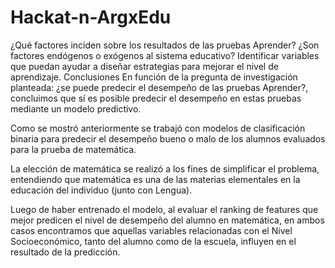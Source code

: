 # Hackat-n-ArgxEdu
¿Qué factores inciden sobre los resultados de las pruebas Aprender? ¿Son factores endógenos o exógenos al sistema educativo? Identificar variables que puedan ayudar a diseñar estrategias para mejorar el nivel de aprendizaje.
Conclusiones
En función de la pregunta de investigación planteada: ¿se puede predecir el desempeño de las pruebas Aprender?, concluimos que sí es posible predecir el desempeño en estas pruebas mediante un modelo predictivo.

Como se mostró anteriormente se trabajó con modelos de clasificación binaria para predecir el desempeño bueno o malo de los alumnos evaluados para la prueba de matemática.

La elección de matemática se realizó a los fines de simplificar el problema, entendiendo que matemática es una de las materias elementales en la educación del individuo (junto con Lengua).

Luego de haber entrenado el modelo, al evaluar el ranking de features que mejor predicen el nivel de desempeño del alumno en matemática, en ambos casos encontramos que aquellas variables relacionadas con el Nivel Socioeconómico, tanto del alumno como de la escuela, influyen en el resultado de la predicción.

